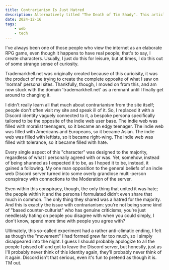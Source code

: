 ```yaml
---
title: Contrarianism Is Just Hatred
description: Alternatively titled "The Death of Tim Shady". This article is based on the extremely scientific conclusion I came to after half a year of LARPing in Discord servers. You should know the deal by now, this is Harvard level research, and as such, I will cite none of my sources at all. 
date: 2024-12-16
tags: 
    - web 
    - tech
---
```

I've always been one of those people who view the internet as an elaborate RPG game, even though it happens to have real people; that's to say, I create characters. Usually, I just do this for leisure, but at times, I do this out of some strange sense of curiosity. 

Trademarkhell.net was originally created because of this curioisity, it was the product of me trying to create the complete opposite of what I saw on 'normal' personal sites. Thankfully, though, I moved on from this, and am now stuck with the domain 'trademarkhell.net' as a remnant until I finally get around to changing it. 

I didn't really learn all that much about contrarianism from the site itself; people don't often visit my site and speak ill of it. So, I replaced it with a Discord identity vaguely connected to it, a bespoke persona specifically tailored to be the opposite of the indie web user base. The indie web was filled with moralist teenagers, so it became an edgy teenager. The indie web was filled with Americans and Europeans, so it became Asian. The indie web was filled with leftists, so it became right-wing. The indie web was filled with tolerance, so it became filled with hate.

Every single aspect of this "character" was designed to the majority, regardless of what I personally agreed with or was. Yet, somehow, instead of being shunned as I expected it to be, as I hoped it to be, instead, it gained a following. My one man opposition to the general beliefs of an indie web Discord server turned into some overly grandiose multi-person conspiracy with connections to the Moderation of the server.

Even within this conspiracy, though, the only thing that united it was hate; the people within it and the persona I formulated didn’t even share that much in common. The only thing they shared was a hatred for the majority. And this is exactly the issue with contrarianism: you're not being some kind of "based counter-culturist" who has genuine criticisms; you're just needlessly hating on people you disagree with when you could simply, I don't know, spend more time with people you agree with? 


Ultimately, this so-called experiment had a rather anti-climatic ending, I felt as though the "movement" I had formed grew far too much, so I simply disappeared into the night. I guess I should probably apologize to all the people I pissed off and got to leave the Discord server, but honestly, just as I'll probably never think of this identity again, they'll probably never think of it again. Discord isn't that serious, even it's fun to pretend as though it is. TM out.
